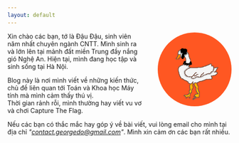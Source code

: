 ```yaml
---
layout: default
---
```

<!-- <div class="home">
  
  <h1 class="page-heading">Posts</h1>

  <ul class="post-list">
    {% for post in site.posts %}
      <li>
        <span class="post-meta">{{ post.date | date: "%b %-d, %Y" }}</span>

        <h2>
          <a class="post-link" href="{{ post.url | prepend: site.baseurl }}">{{ post.title }}</a>
        </h2>
      </li>
    {% endfor %}
  </ul>

  <p class="rss-subscribe">subscribe <a href="{{ "/feed.xml" | prepend: site.baseurl }}">via RSS</a></p>

</div> -->

<img style="float: right; max-width: 33%; border-radius: 50%; margin: 0 0 1em 2em;" src="/images/georgedo.png">

Xin chào các bạn, tớ là Đậu Đậu, sinh viên năm nhất chuyên ngành CNTT. Mình sinh ra và lớn lên tại mảnh đất miền Trung đầy nắng gió Nghệ An. Hiện tại, mình đang học tập và sinh sống tại Hà Nội.

Blog này là nơi mình viết về những kiến thức, chủ đề liên quan tới Toán và Khoa học Máy tính mà mình cảm thấy thú vị.<br>Thời gian rảnh rỗi, mình thường hay viết vu vơ và chơi Capture The Flag. 

Nếu các bạn có thắc mắc hay góp ý về bài viết, vui lòng email cho mình tại địa chỉ *"contact.georgedo@gmail.com"*. Mình xin cảm ơn các bạn rất nhiều.